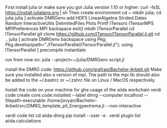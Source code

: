 First install julia or make sure you got Julia version 1.10 or higher:
curl -fsSL https://install.julialang.org | sh
Then create environment
cd ~
mkdir julia; cd julia
julia
]
activate DMRGenv
add HDF5 LinearAlgebra Strided Dates Random InteractiveUtils DelimitedFiles Plots Printf ITensors ITensorMPS MPIPreferences MPI
backspace
exit()
mkdir ITensorParallel
cd ITensorParallel
git clone https://github.com/ITensor/ITensorParallel.jl.git
cd ..
julia
]
activate DMRGenv
backspace
using Pkg;    Pkg.develop(path="./ITensorParallel/ITensorParallel.jl");    using ITensorParallel
]
precompile
instantiate

run from now on: julia --project=~/julia/DMRGenv script.jl

install the DMRG code: https://github.com/grafrap/Bachelor-Arbeit.git
Make sure you installed also a version of mpi. The path to the mpi lib should also be added to the ~/.bashrc or ~/.zshrc file on Linux / MacOS respectively.

Install the code on your machine for ghe usage of the aiida workchain
verdi code create core.code.installed --label dmrg --computer localhost --filepath-executable /home/jovyan/Bachelor-Arbeit/src/DMRG_template_pll_Energyextrema.jl --non-interactive

verdi code list 
cd aiida-dmrg 
pip install --user -e .
verdi plugin list aiida.calculations
